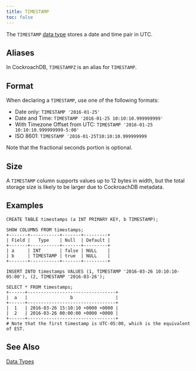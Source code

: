 ```yaml
---
title: TIMESTAMP
toc: false
---
```


The `TIMESTAMP` [data type](data-types.html) stores a date and time pair in UTC. 

<div id="toc"></div>

## Aliases

In CockroachDB, `TIMESTAMPZ` is an alias for `TIMESTAMP`.

## Format

When declaring a `TIMESTAMP`, use one of the following formats:

- Date only: `TIMESTAMP '2016-01-25'`
- Date and Time: `TIMESTAMP '2016-01-25 10:10:10.999999999'`
- With Timezone Offset from UTC: `TIMESTAMP '2016-01-25 10:10:10.999999999-5:00'`
- ISO 8601: `TIMESTAMP '2016-01-25T10:10:10.999999999`

Note that the fractional seconds portion is optional.

## Size

A `TIMESTAMP` column supports values up to 12 bytes in width, but the total storage size is likely to be larger due to CockroachDB metadata. 

## Examples

~~~
CREATE TABLE timestamps (a INT PRIMARY KEY, b TIMESTAMP);

SHOW COLUMNS FROM timestamps;
+-------+-----------+-------+---------+
| Field |   Type    | Null  | Default |
+-------+-----------+-------+---------+
| a     | INT       | false | NULL    |
| b     | TIMESTAMP | true  | NULL    |
+-------+-----------+-------+---------+

INSERT INTO timestamps VALUES (1, TIMESTAMP '2016-03-26 10:10:10-05:00'), (2, TIMESTAMP '2016-03-26');

SELECT * FROM timestamps;
+------+---------------------------------+
|  a   |                b                |
+------+---------------------------------+
|  1   | 2016-03-26 15:10:10 +0000 +0000 |
|  2   | 2016-03-26 00:00:00 +0000 +0000 |
+------+---------------------------------+
# Note that the first timestamp is UTC-05:00, which is the equivalent of EST.
~~~

## See Also

[Data Types](data-types.html)